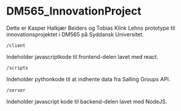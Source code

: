# DM565_InnovationProject

Dette er Kasper Halkjær Beiders og Tobias Klink Lehns prototype til innovationsprojektet i DM565 på Syddansk Universitet.

`/client`

Indeholder javascriptkode til frontend-delen lavet med react.

`/scripts`

Indeholder pythonkode til at indhente data fra Salling Groups API.

`/server`

Indeholder javascript kode til backend-delen lavet med NodeJS.